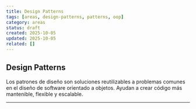 ```yaml
---
title: Design Patterns
tags: [areas, design-patterns, patterns, oop]
category: areas
status: draft
created: 2025-10-05
updated: 2025-10-05
related: []
---
```


## Design Patterns

Los patrones de diseño son soluciones reutilizables a problemas comunes en el diseño de software orientado a objetos. Ayudan a crear código más mantenible, flexible y escalable.

---
